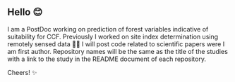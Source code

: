 ## Hello 😊

I am a PostDoc working on prediction of forest variables indicative of suitability for CCF. Previously I worked on site index determination using remotely sensed data 🔭🌲
I will post code related to scientific papers were I am first author. 
Repository names will be the same as the title of the studies with a link to the study in the README document of each repository. 

Cheers! ✨

